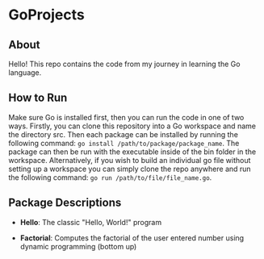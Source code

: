 # GoProjects

## About
Hello! This repo contains the code from my journey in learning the Go language. 

## How to Run
Make sure Go is installed first, then you can run the code in one of two ways. Firstly, you can clone this
repository into a Go workspace and name the directory src. Then each package can be installed by running
the following command: `go install /path/to/package/package_name`. The package can then be run with the
executable inside of the bin folder in the workspace. Alternatively, if you wish to build an individual
go file without setting up a workspace you can simply clone the repo anywhere and run the following 
command: `go run /path/to/file/file_name.go`.

## Package Descriptions

* __Hello__: The classic "Hello, World!" program

* __Factorial__: Computes the factorial of the user entered number using dynamic programming (bottom up)
